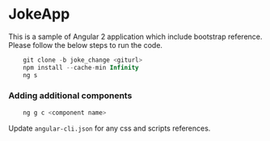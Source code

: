 # JokeApp

This is a sample of Angular 2 application which include bootstrap reference.
Please follow the below steps to run the code.

```javascript
    git clone -b joke_change <giturl>
    npm install --cache-min Infinity
    ng s
```

### Adding additional components

```javascript
    ng g c <component name>
```

Update `angular-cli.json` for any css and scripts references.